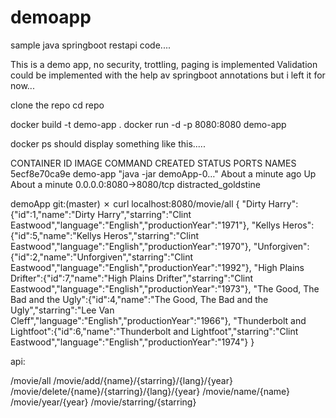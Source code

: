 # demoapp
sample java springboot restapi code....

This is a demo app, no security, trottling, paging is implemented
Validation could be implemented with the help av springboot annotations but i left it for now...


clone the repo
cd repo

docker build -t demo-app .
docker run -d -p 8080:8080 demo-app

docker ps should display something like this.....

CONTAINER ID        IMAGE               COMMAND                  CREATED              STATUS              PORTS                    NAMES
5ecf8e70ca9e        demo-app            "java -jar demoApp-0…"   About a minute ago   Up About a minute   0.0.0.0:8080->8080/tcp   distracted_goldstine

demoApp git:(master) ✗ curl localhost:8080/movie/all
{
"Dirty Harry":{"id":1,"name":"Dirty Harry","starring":"Clint Eastwood","language":"English","productionYear":"1971"},
"Kellys Heros":{"id":5,"name":"Kellys Heros","starring":"Clint Eastwood","language":"English","productionYear":"1970"},
"Unforgiven":{"id":2,"name":"Unforgiven","starring":"Clint Eastwood","language":"English","productionYear":"1992"},
"High Plains Drifter":{"id":7,"name":"High Plains Drifter","starring":"Clint Eastwood","language":"English","productionYear":"1973"},
"The Good, The Bad and the Ugly":{"id":4,"name":"The Good, The Bad and the Ugly","starring":"Lee Van Cleff","language":"English","productionYear":"1966"},
"Thunderbolt and Lightfoot":{"id":6,"name":"Thunderbolt and Lightfoot","starring":"Clint Eastwood","language":"English","productionYear":"1974"}
}     

api:

/movie/all
/movie/add/{name}/{starring}/{lang}/{year}
/movie/delete/{name}/{starring}/{lang}/{year}
/movie/name/{name}
/movie/year/{year}
/movie/starring/{starring}



